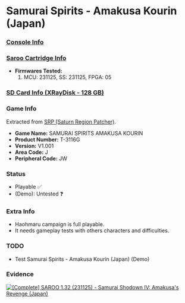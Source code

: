 # Samurai Spirits - Amakusa Kourin (Japan)

### [Console Info](../../../../Info/Consoles/VA13/README.md)

### [Saroo Cartridge Info](../../../../Info/Cartridges/RetroGameParadiseStore/1.32F/README.md)

- <b>Firmwares Tested:</b>
  1. MCU: 231125, SS: 231125, FPGA: 05

### [SD Card Info (XRayDisk - 128 GB)](../../../../Info/SdCards/XRayDisk/128GB/fat32/README.md)

### Game Info

Extracted from [SRP (Saturn Region Patcher)](https://segaxtreme.net/resources/saturn-region-patcher.81/download).

- <b>Game Name:</b> SAMURAI SPIRITS AMAKUSA KOURIN
- <b>Product Number:</b> T-3116G
- <b>Version:</b> V1.001
- <b>Area Code:</b> J
- <b>Peripheral Code:</b> JW

### Status

- Playable :white_check_mark:
- (Demo): Untested :question:

### Extra Info

- Haohmaru campaign is full playable.
- It needs gameplay tests with others characters and difficulties.

### TODO

- Test Samurai Spirits - Amakusa Kourin (Japan) (Demo)

### Evidence

[![[Complete] SAROO 1.32 (231125) - Samurai Shodown IV: Amakusa's Revenge (Japan)](https://img.youtube.com/vi/NFV3uBg1gK8/0.jpg)](https://www.youtube.com/watch?v=NFV3uBg1gK8)
